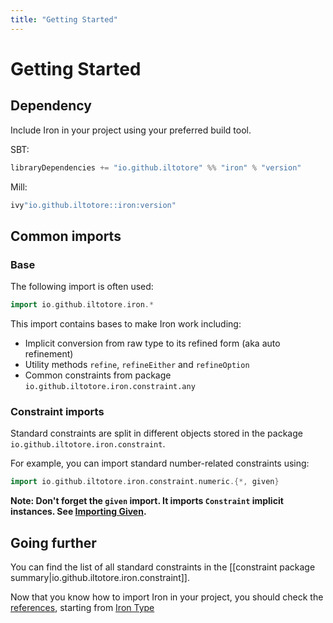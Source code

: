 ```yaml
---
title: "Getting Started"
---
```


# Getting Started

## Dependency

Include Iron in your project using your preferred build tool.

SBT: 

```scala
libraryDependencies += "io.github.iltotore" %% "iron" % "version"
```

Mill:

```scala
ivy"io.github.iltotore::iron:version"
```

## Common imports

### Base

The following import is often used:

```scala
import io.github.iltotore.iron.*
```

This import contains bases to make Iron work including:

- Implicit conversion from raw type to its refined form (aka auto refinement)
- Utility methods `refine`, `refineEither` and `refineOption`
- Common constraints from package `io.github.iltotore.iron.constraint.any`

### Constraint imports

Standard constraints are split in different objects stored in the package `io.github.iltotore.iron.constraint`.

For example, you can import standard number-related constraints using:

```scala
import io.github.iltotore.iron.constraint.numeric.{*, given}
```

**Note: Don't forget the `given` import. It imports `Constraint` implicit instances. See [Importing Given](http://dotty.epfl.ch/docs/reference/contextual/given-imports.html).**

## Going further

You can find the list of all standard constraints in the [[constraint package summary|io.github.iltotore.iron.constraint]].

Now that you know how to import Iron in your project, you should check the [references](reference/index.md), starting
from [Iron Type](reference/iron-type.md)